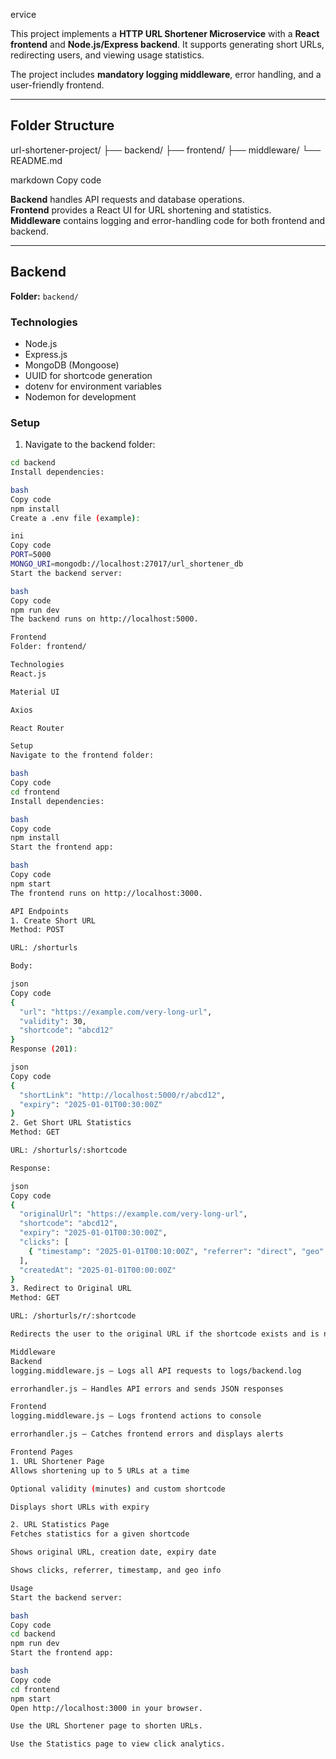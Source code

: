 ervice

This project implements a **HTTP URL Shortener Microservice** with a **React frontend** and **Node.js/Express backend**. It supports generating short URLs, redirecting users, and viewing usage statistics. 

The project includes **mandatory logging middleware**, error handling, and a user-friendly frontend.

---

## **Folder Structure**

url-shortener-project/
├── backend/
├── frontend/
├── middleware/
└── README.md

markdown
Copy code

**Backend** handles API requests and database operations.  
**Frontend** provides a React UI for URL shortening and statistics.  
**Middleware** contains logging and error-handling code for both frontend and backend.

---

## **Backend**

**Folder:** `backend/`

### **Technologies**
- Node.js
- Express.js
- MongoDB (Mongoose)
- UUID for shortcode generation
- dotenv for environment variables
- Nodemon for development

### **Setup**
1. Navigate to the backend folder:
```bash
cd backend
Install dependencies:

bash
Copy code
npm install
Create a .env file (example):

ini
Copy code
PORT=5000
MONGO_URI=mongodb://localhost:27017/url_shortener_db
Start the backend server:

bash
Copy code
npm run dev
The backend runs on http://localhost:5000.

Frontend
Folder: frontend/

Technologies
React.js

Material UI

Axios

React Router

Setup
Navigate to the frontend folder:

bash
Copy code
cd frontend
Install dependencies:

bash
Copy code
npm install
Start the frontend app:

bash
Copy code
npm start
The frontend runs on http://localhost:3000.

API Endpoints
1. Create Short URL
Method: POST

URL: /shorturls

Body:

json
Copy code
{
  "url": "https://example.com/very-long-url",
  "validity": 30,
  "shortcode": "abcd12"
}
Response (201):

json
Copy code
{
  "shortLink": "http://localhost:5000/r/abcd12",
  "expiry": "2025-01-01T00:30:00Z"
}
2. Get Short URL Statistics
Method: GET

URL: /shorturls/:shortcode

Response:

json
Copy code
{
  "originalUrl": "https://example.com/very-long-url",
  "shortcode": "abcd12",
  "expiry": "2025-01-01T00:30:00Z",
  "clicks": [
    { "timestamp": "2025-01-01T00:10:00Z", "referrer": "direct", "geo": "unknown" }
  ],
  "createdAt": "2025-01-01T00:00:00Z"
}
3. Redirect to Original URL
Method: GET

URL: /shorturls/r/:shortcode

Redirects the user to the original URL if the shortcode exists and is not expired.

Middleware
Backend
logging.middleware.js – Logs all API requests to logs/backend.log

errorhandler.js – Handles API errors and sends JSON responses

Frontend
logging.middleware.js – Logs frontend actions to console

errorhandler.js – Catches frontend errors and displays alerts

Frontend Pages
1. URL Shortener Page
Allows shortening up to 5 URLs at a time

Optional validity (minutes) and custom shortcode

Displays short URLs with expiry

2. URL Statistics Page
Fetches statistics for a given shortcode

Shows original URL, creation date, expiry date

Shows clicks, referrer, timestamp, and geo info

Usage
Start the backend server:

bash
Copy code
cd backend
npm run dev
Start the frontend app:

bash
Copy code
cd frontend
npm start
Open http://localhost:3000 in your browser.

Use the URL Shortener page to shorten URLs.

Use the Statistics page to view click analytics.